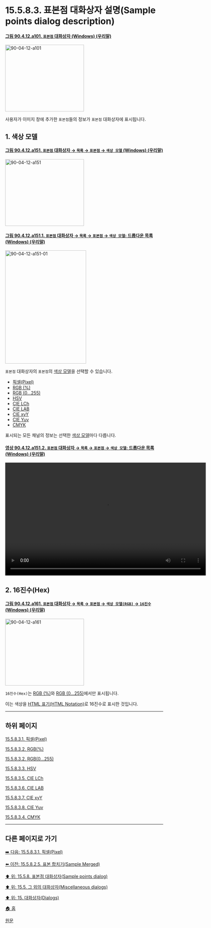 # 15.5.8.3. 표본점 대화상자 설명(Sample points dialog description)

<a id="90-04-12-a101"></a>

#### [그림 90.4.12.a101. `표본점` 대화상자 (Windows) (우리말)](./90-04-0012-sample_points.md#90-04-12-a101)
<img width="251" height="213" alt="90-04-12-a101" src="https://github.com/user-attachments/assets/d2b51ae0-93f2-4d97-aa53-dc4d44baee4e" />

사용자가 이미지 창에 추가한 `표본점`들의 정보가 `표본점` 대화상자에 표시됩니다.

## 1. 색상 모델

<a id="90-04-12-a151"></a>

#### [그림 90.4.12.a151. `표본점` 대화상자 → `목록` → `표본점` → `색상 모델` (Windows) (우리말)](./90-04-0012-sample_points.md#90-04-12-a151)
<img width="251" height="213" alt="90-04-12-a151" src="https://github.com/user-attachments/assets/96855c67-6ad4-45ef-851b-ef5ef194f4fb" />

<a id="90-04-12-a151-01"></a>

#### [그림 90.4.12.a151.1. `표본점` 대화상자 → `목록` → `표본점` → `색상 모델`: 드롭다운 목록 (Windows) (우리말)](./90-04-0012-sample_points.md#90-04-12-a151-01)
<img width="258" height="361" alt="90-04-12-a151-01" src="https://github.com/user-attachments/assets/4f71aa20-b817-46a1-ad30-bb2fb7de43f3" />

`표본점` 대화상자의 `표본점`의 [색상 모델](./19-glossaryx-color_model.md)을 선택할 수 있습니다.

- [픽셀(Pixel)](./15-05-08-03-01-pixel.md)
- [RGB (%)](./15-05-08-03-02-rgb_percentage.md)
- [RGB (0...255)](./15-05-08-03-03-rgb_0_255.md)
- [HSV](./15-05-08-03-04-hsv.md)
- [CIE LCh](./15-05-08-03-05-cie_lch.md)
- [CIE LAB](./15-05-08-03-06-cie_lab.md)
- [CIE xyY](./15-05-08-03-07-cie_xyy.md)
- [CIE Yuv](./15-05-08-03-08-cie_yuv.md)
- [CMYK](./15-05-08-03-09-cmyk.md)

표시되는 모든 채널의 정보는 선택한 [색상 모델](./19-glossaryx-color_model.md)마다 다릅니다.

<a id="90-04-12-a151-02"></a>

#### [영상 90.4.12.a151.2. `표본점` 대화상자 → `목록` → `표본점` → `색상 모델`: 드롭다운 목록 (Windows) (우리말)](./90-04-0012-sample_points.md#90-04-12-a151-02)
<video controls="controls" width="640" height="360" src="https://github.com/user-attachments/assets/243eb24b-9f03-44b4-b0bb-19a9f5c31b7f"></video>

## 2. 16진수(Hex)

<a id="90-04-12-a161"></a>

#### [그림 90.4.12.a161. `표본점` 대화상자 → `목록` → `표본점` → `색상 모델(RGB)` → `16진수` (Windows) (우리말)](./90-04-0012-sample_points.md#90-04-12-a161)
<img width="251" height="213" alt="90-04-12-a161" src="https://github.com/user-attachments/assets/cc1d9fcb-55aa-4767-85a3-9f2a2c38ba50" />

`16진수(Hex)`는 [RGB (%)](./15-05-08-03-02-rgb_percentage.md)와 [RGB (0...255)](./15-05-08-03-03-rgb_0_255.md)에서만 표시됩니다.

이는 색상을 [HTML 표기(HTML Notation)](./19-glossaryx-html_notation.md)로 16진수로 표시한 것입니다.

***

## 하위 페이지

[15.5.8.3.1. 픽셀(Pixel)](./15-05-08-03-01-pixel.md)

[15.5.8.3.2. RGB(%)](./15-05-08-03-02-rgb_percentage.md)

[15.5.8.3.2. RGB(0...255)](./15-05-08-03-03-rgb_0_255.md)

[15.5.8.3.3. HSV](./15-05-08-03-04-hsv.md)

[15.5.8.3.5. CIE LCh](./15-05-08-03-05-cie_lch.md)

[15.5.8.3.6. CIE LAB](./15-05-08-03-06-cie_lab.md)

[15.5.8.3.7. CIE xyY](./15-05-08-03-07-cie_xyy.md)

[15.5.8.3.8. CIE Yuv](./15-05-08-03-08-cie_yuv.md)

[15.5.8.3.4. CMYK](./15-05-08-03-09-cmyk.md)

***

## 다른 페이지로 가기

[➡️ 다음: 15.5.8.3.1. 픽셀(Pixel)](./15-05-08-03-01-pixel.md)

[⬅️ 이전: 15.5.8.2.5. 표본 합치기(Sample Merged)](./15-05-08-02-05-sample_merged.md)

[⬆️ 위: 15.5.8. 표본점 대화상자(Sample points dialog)](./15-05-08-00-sample-points-dialog.md)

[⬆️ 위: 15.5. 그 외의 대화상자(Miscellaneous dialogs)](./15-05-00-miscellaneous-dialogs.md)

[⬆️ 위: 15. 대화상자(Dialogs)](./15-00-dialogs.md)

[🏠 홈](./00-home.md)

[원문](https://docs.gimp.org/2.10/ko/gimp-sample-point-dialog.html#idm22128)